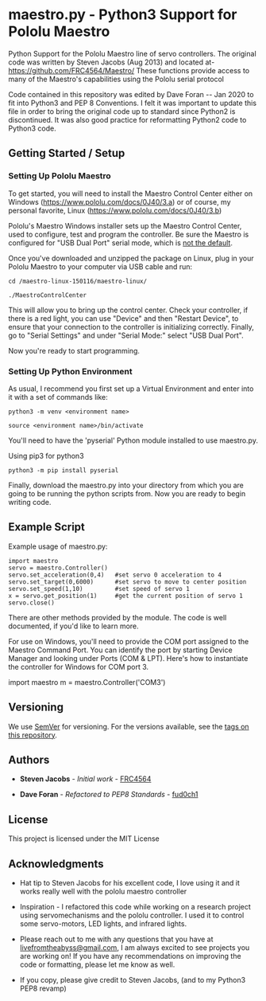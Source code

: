 # maestro.py - Python3 Support for Pololu Maestro

Python Support for the Pololu Maestro line of servo controllers. The original 
code was written by Steven Jacobs (Aug 2013) and located at- https://github.com/FRC4564/Maestro/
These functions provide access to many of the Maestro's capabilities using the
Pololu serial protocol


Code contained in this repository was edited by Dave Foran -- Jan 2020 to fit 
into Python3 and PEP 8 Conventions. I felt it was important to update this file 
in order to bring the original code up to standard since Python2 is discontinued. 
It was also good practice for reformatting Python2 code to Python3 code.

## Getting Started / Setup

### Setting Up Pololu Maestro

To get started, you will need to install the Maestro Control Center either on Windows (https://www.pololu.com/docs/0J40/3.a) or of course, my personal favorite, Linux (https://www.pololu.com/docs/0J40/3.b)

Pololu's Maestro Windows installer sets up the Maestro Control Center, used to configure, test and program the controller.  Be sure the Maestro is configured for "USB Dual Port" serial mode, which is [not the default](https://www.pololu.com/docs/0J40/3.c).

Once you've downloaded and unzipped the package on Linux, plug in your Pololu Maestro
to your computer via USB cable and run:

    cd /maestro-linux-150116/maestro-linux/

    ./MaestroControlCenter

This will allow you to bring up the control center. Check your controller, if there is a red light, you can use "Device" and then "Restart Device", to ensure that your connection to the controller is initializing correctly. Finally, go to "Serial Settings" and under "Serial Mode:" select "USB Dual Port".

Now you're ready to start programming.
 
 ### Setting Up Python Environment

As usual, I recommend you first set up a Virtual Environment and enter into it with a set of commands like:

    python3 -m venv <environment name>

    source <environment name>/bin/activate

You'll need to have the 'pyserial' Python module installed to use maestro.py.

Using pip3 for python3

    python3 -m pip install pyserial

Finally, download the maestro.py into your directory from which you are going to be running the python scripts from. Now you are ready to begin writing code.

## Example Script

Example usage of maestro.py:

    import maestro
    servo = maestro.Controller()
    servo.set_acceleration(0,4)   #set servo 0 acceleration to 4
    servo.set_target(0,6000)      #set servo to move to center position
    servo.set_speed(1,10)         #set speed of servo 1
    x = servo.get_position(1)     #get the current position of servo 1
    servo.close()

There are other methods provided by the module. The code is well documented, if you'd like to learn more. 

For use on Windows, you'll need to provide the COM port assigned to the Maestro Command Port. You can identify the port by starting Device Manager and looking under Ports (COM & LPT). Here's how to instantiate the controller for Windows for COM port 3.

import maestro
m = maestro.Controller('COM3')

## Versioning

We use [SemVer](http://semver.org/) for versioning. For the versions available, see the [tags on this repository](https://github.com/your/project/tags). 

## Authors

* **Steven Jacobs** - *Initial work* - [FRC4564](https://github.com/FRC4564)

* **Dave Foran** - *Refactored to PEP8 Standards* - [fud0ch1](https://github.com/fud0ch1)

## License

This project is licensed under the MIT License

## Acknowledgments

* Hat tip to Steven Jacobs for his excellent code, I love using it and it works really well with the pololu maestro controller

* Inspiration - I refactored this code while working on a research project using servomechanisms and the pololu controller. I used it to control some servo-motors, LED lights, and infrared lights.

* Please reach out to me with any questions that you have at livefromtheabyss@gmail.com, I am always excited to see projects you are working on! If you have any recommendations on improving the code or formatting, please let me know as well.

* If you copy, please give credit to Steven Jacobs, (and to my Python3 PEP8 revamp)
